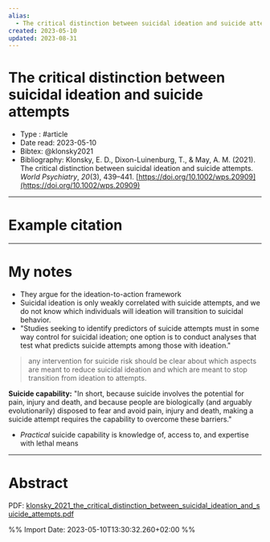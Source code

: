 ```yaml
---
alias:
  - The critical distinction between suicidal ideation and suicide attempts
created: 2023-05-10
updated: 2023-08-31
---
```


# The critical distinction between suicidal ideation and suicide attempts

- Type : #article 
- Date read: 2023-05-10
- Bibtex: @klonsky2021
- Bibliography: Klonsky, E. D., Dixon-Luinenburg, T., & May, A. M. (2021). The critical distinction between suicidal ideation and suicide attempts. _World Psychiatry_, _20_(3), 439–441. [https://doi.org/10.1002/wps.20909](https://doi.org/10.1002/wps.20909)

---
# Example citation


---
# My notes
- They argue for the ideation-to-action framework
- Suicidal ideation is only weakly correlated with suicide attempts, and we do not know which individuals will ideation will transition to suicidal behavior.
- "Studies seeking to identify predictors of suicide attempts must in some way control for suicidal ideation; one option is to conduct analyses that test what predicts suicide attempts among those with ideation."

> any intervention for suicide risk should be clear about which aspects are meant to reduce suicidal ideation and which are meant to stop transition from ideation to attempts.

**Suicide capability:** "In short, because suicide involves the potential for pain, injury and death, and because people are biologically (and arguably evolutionarily) disposed to fear and avoid pain, injury and death, making a suicide attempt requires the capability to overcome these barriers."
- *Practical* suicide capability is knowledge of, access to, and expertise with lethal means

---

# Abstract

PDF: [klonsky_2021_the_critical_distinction_between_suicidal_ideation_and_suicide_attempts.pdf](file:///Users/oskarflygare/Library/CloudStorage/OneDrive-KarolinskaInstitutet/30-39%20Resources/37%20-%20Personal%20research%20library/zotero-articles/Klonsky/klonsky_2021_the_critical_distinction_between_suicidal_ideation_and_suicide_attempts.pdf)

%% Import Date: 2023-05-10T13:30:32.260+02:00 %%
